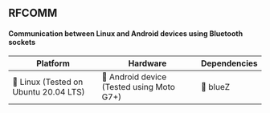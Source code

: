 ## RFCOMM 
#### Communication between Linux and Android devices using Bluetooth sockets

|   Platform |   Hardware	|  Dependencies 	|
|---	|---	|---	|
|   :white_square_button: Linux (Tested on Ubuntu 20.04 LTS)	|   :white_square_button: Android device (Tested using Moto G7+) 	| :white_square_button: blueZ	|
